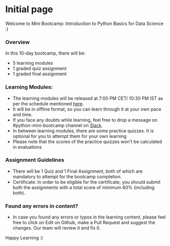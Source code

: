 # Initial page

Welcome to Mini Bootcamp: Introduction to Python Basics for Data Science :\)

### Overview

In this 10-day bootcamp, there will be:

* 5 learning modules
* 1 graded quiz assignment
* 1 graded final assignment

### Learning Modules:

* The learning modules will be released at 7:00 PM CET/ 10:30 PM IST as per the schedule mentioned [here](https://docs.google.com/document/d/12jFADwe-QzFeMJ5_Xt5SGo0CQ8WPH9t9K2d24UxgOBw/edit).
* It will be in offline format, so you can learn through it at your own pace and time.
* If you face any doubts while learning, feel free to drop a message on \#python-mini-bootcamp channel on [Slack](https://join.slack.com/t/dphibootcamp/shared_invite/zt-ndk1sg93-31J2Fnzn~pLkbqMTCJrfaw).
* In between learning modules, there are some practice quizzes. It is optional for you to attempt them for your own learning 
* Please note that the scores of the practice quizzes won't be calculated in evaluations  

### Assignment Guidelines

* There will be 1 Quiz and 1 Final Assignment, both of which are mandatory to attempt for the bootcamp completion.
* Certificate: In order to be eligible for the certificate, you should submit both the assignments with a total score of minimum 60% \(including both\).

### Found any errors in content?

* In case you found any errors or typos in the learning content, please feel free to click on Edit on Github, make a Pull Request and suggest the changes. Our team will review it and fix it.

 Happy Learning :\)


